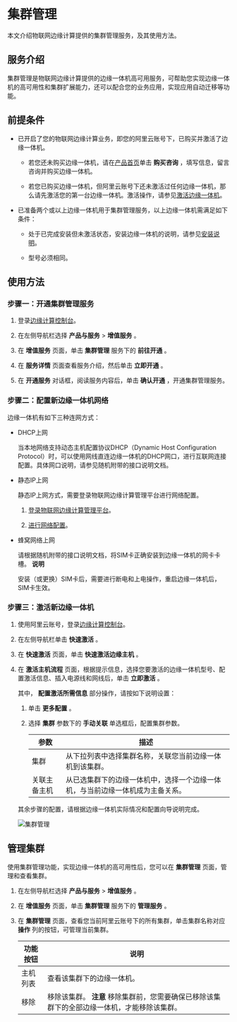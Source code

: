 集群管理 
=========================

本文介绍物联网边缘计算提供的集群管理服务，及其使用方法。

服务介绍 
-------------------------

集群管理是物联网边缘计算提供的边缘一体机高可用服务，可帮助您实现边缘一体机的高可用性和集群扩展能力，还可以配合您的业务应用，实现应用自动迁移等功能。

前提条件 
-------------------------

* 已开启了您的物联网边缘计算业务，即您的阿里云账号下，已购买并激活了边缘一体机。

  * 若您还未购买边缘一体机，请在[产品首页](https://www.aliyun.com/product/iotedge)单击 **购买咨询** ，填写信息，留言咨询并购买边缘一体机。

    
  
  * 若您已购买边缘一体机，但阿里云账号下还未激活过任何边缘一体机，那么请先激活您的第一台边缘一体机。激活操作，请参见[激活边缘一体机](/cn.zh-CN/安装激活/激活边缘一体机.md)。

    
  

  

* 已准备两个或以上边缘一体机用于集群管理服务，以上边缘一体机需满足如下条件：

  * 处于已完成安装但未激活状态，安装边缘一体机的说明，请参见[安装说明](/cn.zh-CN/安装激活/安装说明.md)。

    
  
  * 型号必须相同。

    
  

  




使用方法 
-------------------------

### 步骤一：开通集群管理服务 

1. 登录[边缘计算控制台](https://iotedge.console.aliyun.com)。

   

2. 在左侧导航栏选择 **产品与服务** \> **增值服务** 。

   

3. 在 **增值服务** 页面，单击 **集群管理** 服务下的 **前往开通** 。

   

4. 在 **服务详情** 页面查看服务介绍，然后单击 **立即开通** 。

   

5. 在 **开通服务** 对话框，阅读服务内容后，单击 **确认开通** ，开通集群管理服务。

   




### 步骤二：配置新边缘一体机网络 

边缘一体机有如下三种连网方式：

* DHCP上网

  当本地网络支持动态主机配置协议DHCP（Dynamic Host Configuration Protocol）时，可以使用网线直连边缘一体机的DHCP网口，进行互联网连接配置。具体网口说明，请参见随机附带的接口说明文档。
  

* 静态IP上网

  静态IP上网方式，需要登录物联网边缘计算管理平台进行网络配置。
  1. [登录物联网边缘计算管理平台](/cn.zh-CN/主机管理/本地管理/登录平台.md)。

     
  
  2. [进行网络配置](/cn.zh-CN/主机管理/本地管理/网络配置.md)。

     
  

  

* 蜂窝网络上网

  请根据随机附带的接口说明文档，将SIM卡正确安装到边缘一体机的网卡卡槽。
  **说明**

  安装（或更换）SIM卡后，需要进行断电和上电操作，重启边缘一体机后，SIM卡生效。
  




### 步骤三：激活新边缘一体机 

1. 使用阿里云账号，登录[边缘计算控制台](https://iotedge.console.aliyun.com)。

   

2. 在左侧导航栏单击 **快速激活** 。

   

3. 在 **快速激活** 页面，单击 **快速激活边缘主机** 。

   

4. 在 **激活主机流程** 页面，根据提示信息，选择您要激活的边缘一体机型号、配置激活信息、插入电源线和网线后，单击 **立即激活** 。

   其中， **配置激活所需信息** 部分操作，请按如下说明设置：
   1. 单击 **更多配置** 。

      
   
   2. 选择 **集群** 参数下的 **手动关联** 单选框后，配置集群参数。

      

      |   参数   |                   描述                    |
      |--------|-----------------------------------------|
      | 集群     | 从下拉列表中选择集群名称，关联您当前边缘一体机到该集群。            |
      | 关联主备主机 | 从已选集群下的边缘一体机中，选择一个边缘一体机，与当前边缘一体机成为主备关系。 |

      
   

   

   其余步骤的配置，请根据边缘一体机实际情况和配置向导说明完成。

   ![集群管理](https://static-aliyun-doc.oss-accelerate.aliyuncs.com/assets/img/zh-CN/4688526261/p292760.png)
   




管理集群 
-------------------------

使用集群管理功能，实现边缘一体机的高可用性后，您可以在 **集群管理** 页面，管理和查看集群。

1. 在左侧导航栏选择 **产品与服务** \> **增值服务** 。

   

2. 在 **增值服务** 页面，单击 **集群管理** 服务下的 **管理服务** 。

   

3. 在 **集群管理** 页面，查看您当前阿里云账号下的所有集群，单击集群名称对应 **操作** 列的按钮，可管理当前集群。

   

   | 功能按钮 |                                说明                                 |
   |------|-------------------------------------------------------------------|
   | 主机列表 | 查看该集群下的边缘一体机。                                                     |
   | 移除   | 移除该集群。 **注意** 移除集群前，您需要确保已移除该集群下的全部边缘一体机，才能移除该集群。 |

   




